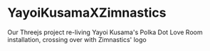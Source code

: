 # YayoiKusamaXZimnastics
Our Threejs project re-living Yayoi Kusama's Polka Dot Love Room installation, crossing over with Zimnastics' logo
